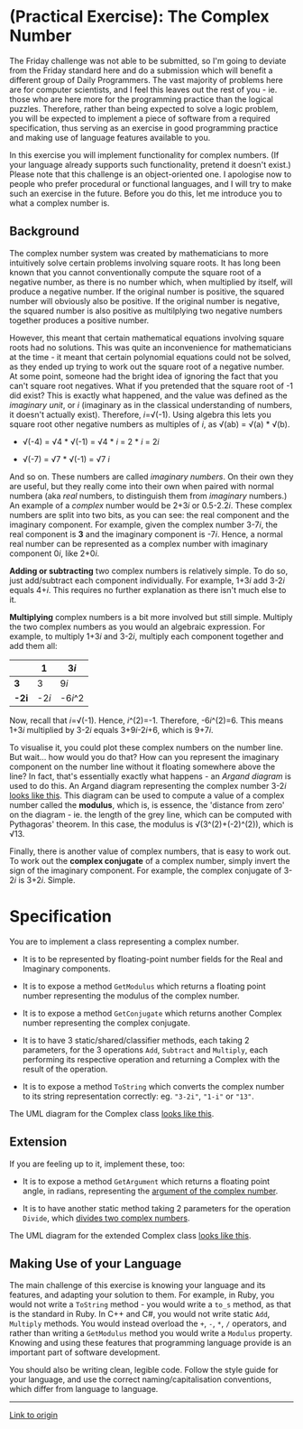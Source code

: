 # [](#PEIcon) **(Practical Exercise)**: The Complex Number

The Friday challenge was not able to be submitted, so I'm going to deviate from the Friday standard here and do a submission which will benefit a different group of Daily Programmers. The vast majority of problems here are for computer scientists, and I feel this leaves out the rest of you - ie. those who are here more for the programming practice than the logical puzzles. Therefore, rather than being expected to solve a logic problem, you will be expected to implement a piece of software from a required specification, thus serving as an exercise in good programming practice and making use of language features available to you.

In this exercise you will implement functionality for complex numbers. (If your language already supports such functionality, pretend it doesn't exist.) Please note that this challenge is an object-oriented one. I apologise now to people who prefer procedural or functional languages, and I will try to make such an exercise in the future. Before you do this, let me introduce you to what a complex number is.

## Background

The complex number system was created by mathematicians to more intuitively solve certain problems involving square roots. It has long been known that you cannot conventionally compute the square root of a negative number, as there is no number which, when multiplied by itself, will produce a negative number. If the original number is positive, the squared number will obviously also be positive. If the original number is negative, the squared number is also positive as multilplying two negative numbers together produces a positive number.

However, this meant that certain mathematical equations involving square roots had no solutions. This was quite an inconvenience for mathematicians at the time - it meant that certain polynomial equations could not be solved, as they ended up trying to work out the square root of a negative number. At some point, someone had the bright idea of ignoring the fact that you can't square root negatives. What if you pretended that the square root of -1 did exist? This is exactly what happened, and the value was defined as the *imaginary unit*, or *i* (imaginary as in the classical understanding of numbers, it doesn't actually exist). Therefore, *i*=√(-1). Using algebra this lets you square root other negative numbers as multiples of *i*, as √(ab) = √(a) * √(b).

* √(-4) = √4 \* √(-1) = √4 \* *i* = 2 \* *i* = 2*i*

* √(-7) = √7 \* √(-1) = √7 *i*

And so on. These numbers are called *imaginary numbers*. On their own they are useful, but they really come into their own when paired with normal numbera (aka *real* numbers, to distinguish them from *imaginary* numbers.) An example of a *complex* number would be 2+3*i* or 0.5-2.2*i*. These complex numbers are split into two bits, as you can see: the real component and the imaginary component. For example, given the complex number 3-7*i*, the real component is **3** and the imaginary component is -7*i*. Hence, a normal real number can be represented as a complex number with imaginary component 0*i*, like 2+0*i*.

**Adding or subtracting** two complex numbers is relatively simple. To do so, just add/subtract each component individually. For example, 1+3*i* add 3-2*i* equals 4+*i*. This requires no further explanation as there isn't much else to it.

**Multiplying** complex numbers is a bit more involved but still simple. Multiply the two complex numbers as you would an algebraic expression. For example, to multiply 1+3*i* and 3-2*i*, multiply each component together and add them all:

|  | 1 | 3*i* |
| --| --| --|
| **3** |  3  |  9*i*   |
| **-2i** | -2*i* | -6*i*^2 |

Now, recall that *i*=√(-1). Hence, *i*^(2)=-1. Therefore, -6*i*^(2)=6. This means 1+3*i* multiplied by 3-2*i* equals 3+9*i*-2*i*+6, which is 9+7*i*.

To visualise it, you could plot these complex numbers on the number line. But wait... how would you do that? How can you represent the imaginary component on the number line without it floating somewhere above the line? In fact, that's essentially exactly what happens - an *Argand diagram* is used to do this. An Argand diagram representing the complex number 3-2*i* [looks like this](http://i.imgur.com/xycfwUk.gif). This diagram can be used to compute a value of a complex number called the **modulus**, which is, is essence, the 'distance from zero' on the diagram - ie. the length of the grey line, which can be computed with Pythagoras' theorem. In this case, the modulus is √(3^(2)+(-2)^(2)), which is √13.

Finally, there is another value of complex numbers, that is easy to work out. To work out the **complex conjugate** of a complex number, simply invert the sign of the imaginary component. For example, the complex conjugate of 3-2*i* is 3+2*i*. Simple.

# Specification

You are to implement a class representing a complex number.

* It is to be represented by floating-point number fields for the Real and Imaginary components.

* It is to expose a method `GetModulus` which returns a floating point number representing the modulus of the complex number.

* It is to expose a method `GetConjugate` which returns another Complex number representing the complex conjugate.

* It is to have 3 static/shared/classifier methods, each taking 2 parameters, for the 3 operations `Add`, `Subtract` and `Multiply`, each performing its respective operation and returning a Complex with the result of the operation.

* It is to expose a method `ToString` which converts the complex number to its string representation correctly: eg. `"3-2i"`, `"1-i"` or `"13"`.

The UML diagram for the Complex class [looks like this](http://i.imgur.com/PJYBCgd.png).

## Extension

If you are feeling up to it, implement these, too:

* It is to expose a method `GetArgument` which returns a floating point angle, in radians, representing the [argument of the complex number](http://en.wikipedia.org/wiki/Argument_%28complex_analysis%29).

* It is to have another static method taking 2 parameters for the operation `Divide`, which [divides two complex numbers](http://mathworld.wolfram.com/ComplexDivision.html).

The UML diagram for the extended Complex class [looks like this](http://i.imgur.com/z1ENG9F.png).

## Making Use of your Language

The main challenge of this exercise is knowing your language and its features, and adapting your solution to them. For example, in Ruby, you would not write a `ToString` method - you would write a `to_s` method, as that is the standard in Ruby. In C++ and C#, you would not write static `Add`, `Multiply` methods. You would instead overload the `+`, `-`, `*`, `/` operators, and rather than writing a `GetModulus` method you would write a `Modulus` property. Knowing and using these features that programming language provide is an important part of software development.

You should also be writing clean, legible code. Follow the style guide for your language, and use the correct naming/capitalisation conventions, which differ from language to language.

---

[Link to origin](https://www.reddit.com/r/dailyprogrammer/2nr6c4)